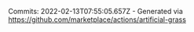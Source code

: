 Commits: 2022-02-13T07:55:05.657Z - Generated via https://github.com/marketplace/actions/artificial-grass
<br>
